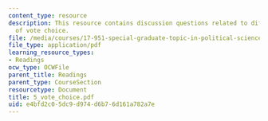 ```yaml
---
content_type: resource
description: This resource contains discussion questions related to different models
  of vote choice.
file: /media/courses/17-951-special-graduate-topic-in-political-science-political-behavior-fall-2005/e4bfd2c05dc9d974d6b76d161a782a7e_5_vote_choice.pdf
file_type: application/pdf
learning_resource_types:
- Readings
ocw_type: OCWFile
parent_title: Readings
parent_type: CourseSection
resourcetype: Document
title: 5_vote_choice.pdf
uid: e4bfd2c0-5dc9-d974-d6b7-6d161a782a7e
---
```

